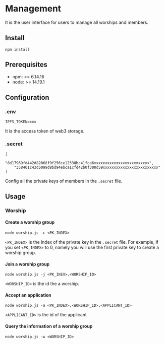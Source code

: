 # Management
It is the user interface for users to manage all worships and members.

## Install
```
npm install
```

## Prerequisites
- npm: >= 6.14.16
- node: >= 14.19.1

## Configuration
### .env
```
IPFS_TOKEN=xxx
```

It is the access token of web3 storage.

### .secret
```
[
    "8d17969fd442d82868f9f256ce12338bc41fca6xxxxxxxxxxxxxxxxxxxxxxxxx",
    "358401c43d5099d8bd94ebca1cfd42b0f300d59xxxxxxxxxxxxxxxxxxxxxxxxx"
]
```

Config all the private keys of members in the `.secret` file.

## Usage
### Worship
#### Create a worship group
```
node worship.js -c <PK_INDEX>
```

`<PK_INDEX>` is the index of the private key in the `.secret` file. For example, if you set `<PK_INDEX>` to 0, namely you will use the first private key to create a worship group.

#### Join a worship group
```
node worship.js -j <PK_INEX>,<WORSHIP_ID>
```
`<WORSHIP_ID>` is the id the a worship.

#### Accept an application
```
node worship.js -a <PK_INDEX>,<WORSHIP_ID>,<APPLICANT_ID>
```
`<APPLICANT_ID>` is the id of the applicant

#### Query the information of a worship group
```
node worship.js -w <WORSHIP_ID>
```